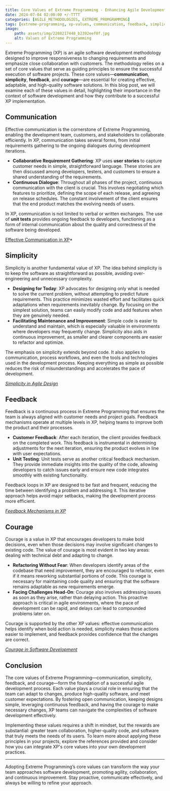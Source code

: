 ```yaml
---
title: Core Values of Extreme Programming - Enhancing Agile Development 
date: 2024-07-04 02:00:00 +/-TTTT
categories: [AGILE_METHODOLOGIES, EXTREME_PROMGRAMMING]
tags: [extreme-programming, xp-values, communication, feedback, simplicity, courage, devops]
image:
    path: assets/img/2288217448_b2392eef0f.jpg
    alt: Values of Extreme Programming
---
```


Extreme Programming (XP) is an agile software development methodology designed to improve responsiveness to changing requirements and emphasize close collaboration with customers. The methodology relies on a set of core values that serve as guiding principles to ensure the successful execution of software projects. These core values—**communication**, **simplicity**, **feedback**, and **courage**—are essential for creating effective, adaptable, and high-quality software solutions. In this blog post, we will examine each of these values in detail, highlighting their importance in the context of software development and how they contribute to a successful XP implementation.

## Communication

Effective communication is the cornerstone of Extreme Programming, enabling the development team, customers, and stakeholders to collaborate efficiently. In XP, communication takes several forms, from initial requirements gathering to the ongoing dialogues during development iterations.

- **Collaborative Requirement Gathering**: XP uses **user stories** to capture customer needs in simple, straightforward language. These stories are then discussed among developers, testers, and customers to ensure a shared understanding of the requirements.
- **Continuous Dialogue**: Throughout all phases of the project, continuous communication with the client is crucial. This involves negotiating which features to prioritize, defining the scope of each release, and agreeing on release schedules. The constant involvement of the client ensures that the end product matches the evolving needs of users.

In XP, communication is not limited to verbal or written exchanges. The use of **unit tests** provides ongoing feedback to developers, functioning as a form of internal communication about the quality and correctness of the software being developed.

[Effective Communication in XP](https://extremeprogrammingalliance.com/about-extreme-programming-xp/extreme-programming-xp-values/#:~:text=At%20the%20heart%20of%20XP,the%20same%20objectives%20and%20focus.)*

## Simplicity

Simplicity is another fundamental value of XP. The idea behind simplicity is to keep the software as straightforward as possible, avoiding over-engineering and unnecessary complexity.

- **Designing for Today**: XP advocates for designing only what is needed to solve the current problem, without attempting to predict future requirements. This practice minimizes wasted effort and facilitates quick adaptations when requirements inevitably change. By focusing on the simplest solution, teams can easily modify code and add features when they are genuinely needed.
- **Facilitating Maintenance and Improvement**: Simple code is easier to understand and maintain, which is especially valuable in environments where developers may frequently change. Simplicity also aids in continuous improvement, as smaller and clearer components are easier to refactor and optimize.

The emphasis on simplicity extends beyond code. It also applies to communication, process workflows, and even the tools and technologies used in the development process. Keeping everything as simple as possible reduces the risk of misunderstandings and accelerates the pace of development.

*[Simplicity in Agile Design](https://chrisdaviescoach.medium.com/simplicity-the-least-understood-agile-principle-ad1406a85248)*

## Feedback

Feedback is a continuous process in Extreme Programming that ensures the team is always aligned with customer needs and project goals. Feedback mechanisms operate at multiple levels in XP, helping teams to improve both the product and their processes.

- **Customer Feedback**: After each iteration, the client provides feedback on the completed work. This feedback is instrumental in determining adjustments for the next iteration, ensuring the product evolves in line with user expectations.
- **Unit Testing**: Unit tests serve as another critical feedback mechanism. They provide immediate insights into the quality of the code, allowing developers to catch issues early and ensure new code integrates smoothly with existing functionality.

Feedback loops in XP are designed to be fast and frequent, reducing the time between identifying a problem and addressing it. This iterative approach helps avoid major setbacks, making the development process more efficient.

*[Feedback Mechanisms in XP](https://www.unhcr.org/innovation/10-steps-to-setting-up-an-effective-feedback-mechanism/)*

## Courage

Courage is a value in XP that encourages developers to make bold decisions, even when those decisions may involve significant changes to existing code. The value of courage is most evident in two key areas: dealing with technical debt and adapting to change.

- **Refactoring Without Fear**: When developers identify areas of the codebase that need improvement, they are encouraged to refactor, even if it means reworking substantial portions of code. This courage is necessary for maintaining code quality and ensuring that the software remains adaptable as new requirements emerge.
- **Facing Challenges Head-On**: Courage also involves addressing issues as soon as they arise, rather than delaying action. This proactive approach is critical in agile environments, where the pace of development can be rapid, and delays can lead to compounded problems later on.

Courage is supported by the other XP values: effective communication helps identify when bold action is needed, simplicity makes those actions easier to implement, and feedback provides confidence that the changes are correct.

*[Courage in Software Development](https://studio.ribbonfarm.com/p/courage-in-computing)*

## Conclusion

The core values of Extreme Programming—communication, simplicity, feedback, and courage—form the foundation of a successful agile development process. Each value plays a crucial role in ensuring that the team can adapt to changes, produce high-quality software, and meet customer expectations. By fostering open communication, keeping designs simple, leveraging continuous feedback, and having the courage to make necessary changes, XP teams can navigate the complexities of software development effectively.

Implementing these values requires a shift in mindset, but the rewards are substantial: greater team collaboration, higher-quality code, and software that truly meets the needs of its users. To learn more about applying these principles in your projects, explore the references provided and consider how you can integrate XP's core values into your own development practices.

---

Adopting Extreme Programming’s core values can transform the way your team approaches software development, promoting agility, collaboration, and continuous improvement. Stay proactive, communicate effectively, and always be willing to refine your approach.